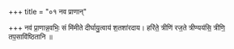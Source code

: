 +++
title = "०१ नव प्राणान्"

+++
नव॑ प्रा॒णान्न॒वभिः॒ सं मि॑मीते दीर्घायु॒त्वाय॑ श॒तशा॑रदाय। हरि॑ते॒ त्रीणि॑ रज॒ते त्रीण्यय॑सि॒ त्रीणि॒ तप॒सावि॑ष्ठितानि ॥